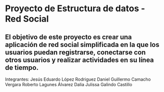 # Proyecto de Estructura de datos - Red Social

## El objetivo de este proyecto es crear una aplicación de red social simplificada en la que los usuarios puedan registrarse, conectarse con otros usuarios y realizar actividades en su línea de tiempo.

Integrantes: 
Jesús Eduardo López Rodriguez
Daniel Guillermo Camacho Vergara
Roberto Lagunes Álvarez
Dalia Julissa Galindo Castillo
